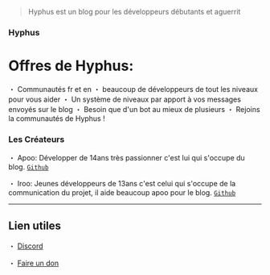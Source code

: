 > Hyphus est un blog pour les développeurs débutants et aguerrit 

### Hyphus

# Offres de Hyphus:
・ Communautés fr et en
・ beaucoup de développeurs de tout les niveaux pour vous aider
・ Un système de niveaux par apport à vos messages envoyés sur le blog
・ Besoin que d'un bot au mieux de plusieurs
・ Rejoins la communautés de Hyphus !

### Les Créateurs 

・ Apoo: Développer de 14ans très passionner c'est lui qui s'occupe du blog.  [`Github`](https://github.com/apoow3b)

・ Iroo: Jeunes développeurs de 13ans c'est celui qui s'occupe de la communication du projet, il aide beaucoup apoo pour le blog. [`Github`](https://github.com/irooqlf)

---

## Lien utiles

・ [Discord](https://discord.gg/Pb8UhmUXJq)

・ [Faire un don](https://paypal.me/irootls)

